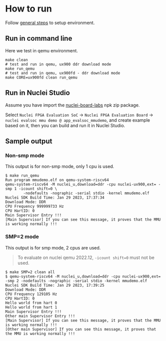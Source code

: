 # How to run

Follow [general steps](../../README.md) to setup environment.

## Run in command line

Here we test in qemu environment.

~~~shell
make clean
# test and run in qemu, ux900 ddr download mode
make run_qemu
# test and run in qemu, ux900fd - ddr download mode
make CORE=ux900fd clean run_qemu
~~~

## Run in Nuclei Studio

Assume you have import the [nuclei-board-labs](https://github.com/Nuclei-Software/nuclei-board-labs) npk zip package.

Select `Nuclei FPGA Evaluation SoC` -> `Nuclei FPGA Evaluation Board` -> `nuclei evalsoc mmu demo @ app_evalsoc_mmudemo`, and create example based on it, then you can build and run it in Nuclei Studio.

## Sample output

### Non-smp mode

This output is for non-smp mode, only 1 cpu is used.

~~~shell
$ make run_qemu
Run program mmudemo.elf on qemu-system-riscv64
qemu-system-riscv64 -M nuclei_u,download=ddr -cpu nuclei-ux900,ext= -smp 1 -icount shift=0 \
        -nodefaults -nographic -serial stdio -kernel mmudemo.elf
Nuclei SDK Build Time: Jan 29 2023, 17:37:34
Download Mode: DDR
CPU Frequency 999999733 Hz
CPU HartID: 0
Main Supervisor Entry !!!
[Main Supervisor] If you can see this message, it proves that the MMU is working normally !!!
~~~


### SMP=2 mode

This output is for smp mode, 2 cpus are used.

> To evaluate on nuclei qemu 2022.12, `-icount shift=0` must not be used.

~~~shell
$ make SMP=2 clean all
$ qemu-system-riscv64 -M nuclei_u,download=ddr -cpu nuclei-ux900,ext= -smp 2 -nodefaults -nographic -serial stdio -kernel mmudemo.elf
Nuclei SDK Build Time: Jan 29 2023, 17:39:25
Download Mode: DDR
CPU Frequency 129105 Hz
CPU HartID: 0
Hello world from hart 0
Hello world from hart 1
Main Supervisor Entry !!!
Other main Supervisor Entry !!!
[Main Supervisor] If you can see this message, it proves that the MMU is working normally !!!
[Other main Supervisor] If you can see this message, it proves that the MMU is working normally !!!
~~~
